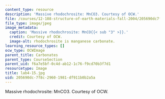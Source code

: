 ```yaml
---
content_type: resource
description: 'Massive rhodochrosite: MnCO3. Courtesy of OCW.'
file: /courses/12-108-structure-of-earth-materials-fall-2004/205690dc7f8c29601981df911b0b2a5a_lab4-15.jpg
file_type: image/jpeg
image_metadata:
  caption: 'Massive rhodochrosite: MnCO{{< sub "3" >}}.'
  credit: Courtesy of OCW.
  image-alt: rhodochrosite is manganese carbonate.
learning_resource_types: []
ocw_type: OCWImage
parent_title: Carbonates
parent_type: CourseSection
parent_uid: f6a7e5bf-0c4d-ab12-1c76-f9cd70b3f7d1
resourcetype: Image
title: lab4-15.jpg
uid: 205690dc-7f8c-2960-1981-df911b0b2a5a
---
```

Massive rhodochrosite: MnCO3. Courtesy of OCW.

